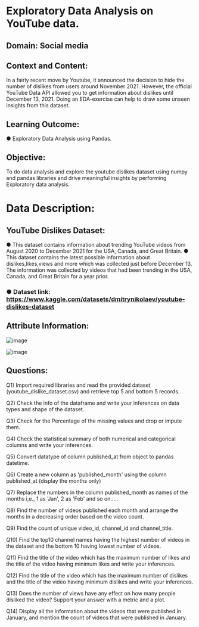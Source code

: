 # Exploratory Data Analysis on YouTube data.

## Domain: Social media


## Context and Content:

In a fairly recent move by Youtube, it announced the decision to hide the
number of dislikes from users around November 2021. However, the official YouTube Data API allowed you to
get information about dislikes until December 13, 2021. Doing an EDA-exercise can help to draw some unseen
insights from this dataset.

## Learning Outcome:

● Exploratory Data Analysis using Pandas.

## Objective:

To do data analysis and explore the youtube dislikes dataset using numpy and pandas libraries and drive meaningful insights by performing Exploratory data analysis.

# Data Description:

## YouTube Dislikes Dataset:
● This dataset contains information about trending YouTube videos from August 2020 to December 2021
for the USA, Canada, and Great Britain.
● This dataset contains the latest possible information about dislikes,likes,views and more which was
collected just before December 13. The information was collected by videos that had been trending in
the USA, Canada, and Great Britain for a year prior.

### ● Dataset link: https://www.kaggle.com/datasets/dmitrynikolaev/youtube-dislikes-dataset


## Attribute Information:

![image](https://user-images.githubusercontent.com/130181481/233554787-9ddfaf90-0247-4313-991d-6bab86ab6354.png) 

![image](https://user-images.githubusercontent.com/130181481/233555058-08705272-3e6f-4ee8-9380-e1d70856de2e.png)


## Questions:


Q1) Import required libraries and read the provided dataset (youtube_dislike_dataset.csv) and retrieve top 5 and bottom 5 records.

Q2) Check the info of the dataframe and write your inferences on data types and shape of the dataset.

Q3) Check for the Percentage of the missing values and drop or impute them.

Q4)  Check the statistical summary of both numerical and categorical columns and write your inferences.

Q5) Convert datatype of column published_at from object to pandas datetime.

Q6) Create a new column as 'published_month' using the column published_at (display the months only)

Q7) Replace the numbers in the column published_month as names of the months i,e., 1 as 'Jan', 2 as 'Feb'  and so on.....

Q8) Find the number of videos published each month and arrange the months in a decreasing order based on the video count.

Q9) Find the count of unique video_id, channel_id and channel_title.

Q10) Find the top10 channel names having the highest number of videos in the dataset and the bottom 10 having lowest number of videos.

Q11) Find the title of the video which has the maximum number of likes and the title of the video having minimum likes and write your inferences.

Q12) Find the title of the video which has the maximum number of dislikes and the title of the video having minimum dislikes and write your inferences.

Q13) Does the number of views have any effect on how many people disliked the video? Support your answer with a metric and a plot.

Q14) Display all the information about the videos that were published in January, and mention the count of
videos that were published in January.
